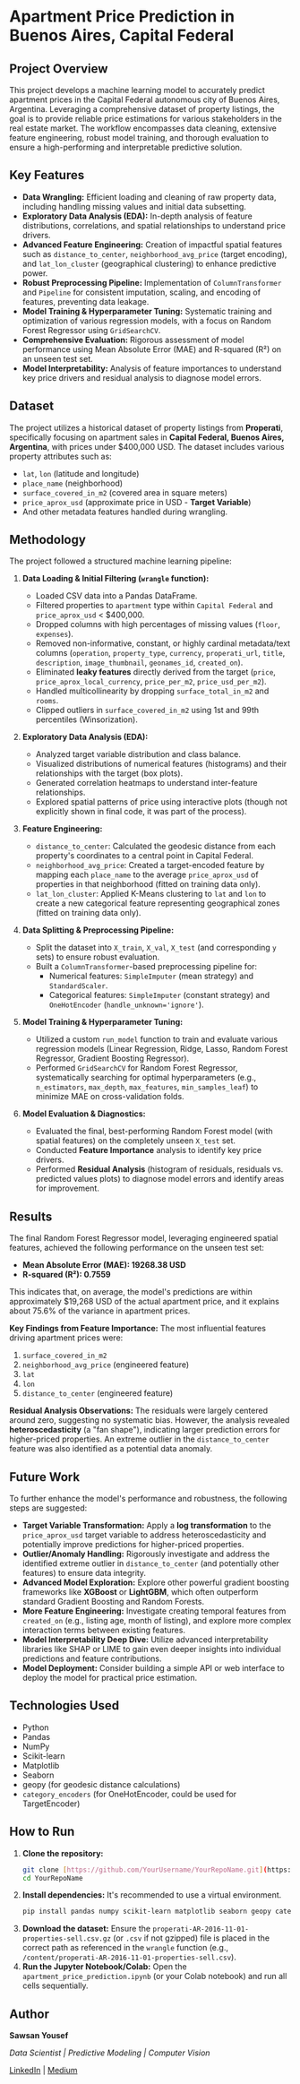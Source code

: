 # Apartment Price Prediction in Buenos Aires, Capital Federal

## Project Overview

This project develops a machine learning model to accurately predict apartment prices in the Capital Federal autonomous city of Buenos Aires, Argentina. Leveraging a comprehensive dataset of property listings, the goal is to provide reliable price estimations for various stakeholders in the real estate market. The workflow encompasses data cleaning, extensive feature engineering, robust model training, and thorough evaluation to ensure a high-performing and interpretable predictive solution.

## Key Features

* **Data Wrangling:** Efficient loading and cleaning of raw property data, including handling missing values and initial data subsetting.
* **Exploratory Data Analysis (EDA):** In-depth analysis of feature distributions, correlations, and spatial relationships to understand price drivers.
* **Advanced Feature Engineering:** Creation of impactful spatial features such as `distance_to_center`, `neighborhood_avg_price` (target encoding), and `lat_lon_cluster` (geographical clustering) to enhance predictive power.
* **Robust Preprocessing Pipeline:** Implementation of `ColumnTransformer` and `Pipeline` for consistent imputation, scaling, and encoding of features, preventing data leakage.
* **Model Training & Hyperparameter Tuning:** Systematic training and optimization of various regression models, with a focus on Random Forest Regressor using `GridSearchCV`.
* **Comprehensive Evaluation:** Rigorous assessment of model performance using Mean Absolute Error (MAE) and R-squared (R²) on an unseen test set.
* **Model Interpretability:** Analysis of feature importances to understand key price drivers and residual analysis to diagnose model errors.

## Dataset

The project utilizes a historical dataset of property listings from **Properati**, specifically focusing on apartment sales in **Capital Federal, Buenos Aires, Argentina**, with prices under \$400,000 USD. The dataset includes various property attributes such as:

* `lat`, `lon` (latitude and longitude)
* `place_name` (neighborhood)
* `surface_covered_in_m2` (covered area in square meters)
* `price_aprox_usd` (approximate price in USD - **Target Variable**)
* And other metadata features handled during wrangling.

## Methodology

The project followed a structured machine learning pipeline:

1.  **Data Loading & Initial Filtering (`wrangle` function):**
    * Loaded CSV data into a Pandas DataFrame.
    * Filtered properties to `apartment` type within `Capital Federal` and `price_aprox_usd` < \$400,000.
    * Dropped columns with high percentages of missing values (`floor`, `expenses`).
    * Removed non-informative, constant, or highly cardinal metadata/text columns (`operation`, `property_type`, `currency`, `properati_url`, `title`, `description`, `image_thumbnail`, `geonames_id`, `created_on`).
    * Eliminated **leaky features** directly derived from the target (`price`, `price_aprox_local_currency`, `price_per_m2`, `price_usd_per_m2`).
    * Handled multicollinearity by dropping `surface_total_in_m2` and `rooms`.
    * Clipped outliers in `surface_covered_in_m2` using 1st and 99th percentiles (Winsorization).

2.  **Exploratory Data Analysis (EDA):**
    * Analyzed target variable distribution and class balance.
    * Visualized distributions of numerical features (histograms) and their relationships with the target (box plots).
    * Generated correlation heatmaps to understand inter-feature relationships.
    * Explored spatial patterns of price using interactive plots (though not explicitly shown in final code, it was part of the process).

3.  **Feature Engineering:**
    * `distance_to_center`: Calculated the geodesic distance from each property's coordinates to a central point in Capital Federal.
    * `neighborhood_avg_price`: Created a target-encoded feature by mapping each `place_name` to the average `price_aprox_usd` of properties in that neighborhood (fitted on training data only).
    * `lat_lon_cluster`: Applied K-Means clustering to `lat` and `lon` to create a new categorical feature representing geographical zones (fitted on training data only).

4.  **Data Splitting & Preprocessing Pipeline:**
    * Split the dataset into `X_train`, `X_val`, `X_test` (and corresponding `y` sets) to ensure robust evaluation.
    * Built a `ColumnTransformer`-based preprocessing pipeline for:
        * Numerical features: `SimpleImputer` (mean strategy) and `StandardScaler`.
        * Categorical features: `SimpleImputer` (constant strategy) and `OneHotEncoder` (`handle_unknown='ignore'`).

5.  **Model Training & Hyperparameter Tuning:**
    * Utilized a custom `run_model` function to train and evaluate various regression models (Linear Regression, Ridge, Lasso, Random Forest Regressor, Gradient Boosting Regressor).
    * Performed `GridSearchCV` for Random Forest Regressor, systematically searching for optimal hyperparameters (e.g., `n_estimators`, `max_depth`, `max_features`, `min_samples_leaf`) to minimize MAE on cross-validation folds.

6.  **Model Evaluation & Diagnostics:**
    * Evaluated the final, best-performing Random Forest model (with spatial features) on the completely unseen `X_test` set.
    * Conducted **Feature Importance** analysis to identify key price drivers.
    * Performed **Residual Analysis** (histogram of residuals, residuals vs. predicted values plots) to diagnose model errors and identify areas for improvement.

## Results

The final Random Forest Regressor model, leveraging engineered spatial features, achieved the following performance on the unseen test set:

* **Mean Absolute Error (MAE): 19268.38 USD**
* **R-squared (R²): 0.7559**

This indicates that, on average, the model's predictions are within approximately \$19,268 USD of the actual apartment price, and it explains about 75.6% of the variance in apartment prices.

**Key Findings from Feature Importance:**
The most influential features driving apartment prices were:
1.  `surface_covered_in_m2`
2.  `neighborhood_avg_price` (engineered feature)
3.  `lat`
4.  `lon`
5.  `distance_to_center` (engineered feature)

**Residual Analysis Observations:**
The residuals were largely centered around zero, suggesting no systematic bias. However, the analysis revealed **heteroscedasticity** (a "fan shape"), indicating larger prediction errors for higher-priced properties. An extreme outlier in the `distance_to_center` feature was also identified as a potential data anomaly.

## Future Work

To further enhance the model's performance and robustness, the following steps are suggested:

* **Target Variable Transformation:** Apply a **log transformation** to the `price_aprox_usd` target variable to address heteroscedasticity and potentially improve predictions for higher-priced properties.
* **Outlier/Anomaly Handling:** Rigorously investigate and address the identified extreme outlier in `distance_to_center` (and potentially other features) to ensure data integrity.
* **Advanced Model Exploration:** Explore other powerful gradient boosting frameworks like **XGBoost** or **LightGBM**, which often outperform standard Gradient Boosting and Random Forests.
* **More Feature Engineering:** Investigate creating temporal features from `created_on` (e.g., listing age, month of listing), and explore more complex interaction terms between existing features.
* **Model Interpretability Deep Dive:** Utilize advanced interpretability libraries like SHAP or LIME to gain even deeper insights into individual predictions and feature contributions.
* **Model Deployment:** Consider building a simple API or web interface to deploy the model for practical price estimation.

## Technologies Used

* Python
* Pandas
* NumPy
* Scikit-learn
* Matplotlib
* Seaborn
* geopy (for geodesic distance calculations)
* `category_encoders` (for OneHotEncoder, could be used for TargetEncoder)

## How to Run

1.  **Clone the repository:**
    ```bash
    git clone [https://github.com/YourUsername/YourRepoName.git](https://github.com/YourUsername/YourRepoName.git)
    cd YourRepoName
    ```
2.  **Install dependencies:**
    It's recommended to use a virtual environment.
    ```bash
    pip install pandas numpy scikit-learn matplotlib seaborn geopy category_encoders
    ```
3.  **Download the dataset:**
    Ensure the `properati-AR-2016-11-01-properties-sell.csv.gz` (or `.csv` if not gzipped) file is placed in the correct path as referenced in the `wrangle` function (e.g., `/content/properati-AR-2016-11-01-properties-sell.csv`).
4.  **Run the Jupyter Notebook/Colab:**
    Open the `apartment_price_prediction.ipynb` (or your Colab notebook) and run all cells sequentially.

## Author
**Sawsan Yousef** 

*Data Scientist | Predictive Modeling | Computer Vision*

[LinkedIn](https://www.linkedin.com/in/sawsan-yusuf-027b2b214?utm_source=share&utm_campaign=share_via&utm_content=profile&utm_medium=android_app) | [Medium](https://medium.com/@sawsanyusuf)


